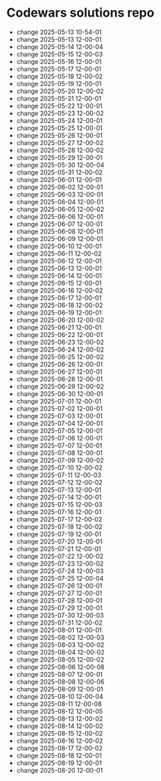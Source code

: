 # Codewars solutions repo
- change 2025-05-13 10-54-01
- change 2025-05-13 12-00-01
- change 2025-05-14 12-00-04
- change 2025-05-15 12-00-03
- change 2025-05-16 12-00-01
- change 2025-05-17 12-00-01
- change 2025-05-18 12-00-02
- change 2025-05-19 12-00-01
- change 2025-05-20 12-00-02
- change 2025-05-21 12-00-01
- change 2025-05-22 12-00-01
- change 2025-05-23 12-00-02
- change 2025-05-24 12-00-01
- change 2025-05-25 12-00-01
- change 2025-05-26 12-00-01
- change 2025-05-27 12-00-02
- change 2025-05-28 12-00-02
- change 2025-05-29 12-00-01
- change 2025-05-30 12-00-04
- change 2025-05-31 12-00-02
- change 2025-06-01 12-00-01
- change 2025-06-02 12-00-01
- change 2025-06-03 12-00-01
- change 2025-06-04 12-00-01
- change 2025-06-05 12-00-02
- change 2025-06-06 12-00-01
- change 2025-06-07 12-00-01
- change 2025-06-08 12-00-01
- change 2025-06-09 12-00-01
- change 2025-06-10 12-00-01
- change 2025-06-11 12-00-02
- change 2025-06-12 12-00-01
- change 2025-06-13 12-00-01
- change 2025-06-14 12-00-01
- change 2025-06-15 12-00-01
- change 2025-06-16 12-00-02
- change 2025-06-17 12-00-01
- change 2025-06-18 12-00-02
- change 2025-06-19 12-00-01
- change 2025-06-20 12-00-02
- change 2025-06-21 12-00-01
- change 2025-06-22 12-00-01
- change 2025-06-23 12-00-02
- change 2025-06-24 12-00-02
- change 2025-06-25 12-00-02
- change 2025-06-26 12-00-01
- change 2025-06-27 12-00-01
- change 2025-06-28 12-00-01
- change 2025-06-29 12-00-02
- change 2025-06-30 12-00-01
- change 2025-07-01 12-00-01
- change 2025-07-02 12-00-01
- change 2025-07-03 12-00-01
- change 2025-07-04 12-00-01
- change 2025-07-05 12-00-01
- change 2025-07-06 12-00-01
- change 2025-07-07 12-00-01
- change 2025-07-08 12-00-01
- change 2025-07-09 12-00-02
- change 2025-07-10 12-00-02
- change 2025-07-11 12-00-03
- change 2025-07-12 12-00-02
- change 2025-07-13 12-00-01
- change 2025-07-14 12-00-01
- change 2025-07-15 12-00-03
- change 2025-07-16 12-00-01
- change 2025-07-17 12-00-02
- change 2025-07-18 12-00-02
- change 2025-07-19 12-00-01
- change 2025-07-20 12-00-01
- change 2025-07-21 12-00-01
- change 2025-07-22 12-00-02
- change 2025-07-23 12-00-02
- change 2025-07-24 12-00-03
- change 2025-07-25 12-00-04
- change 2025-07-26 12-00-01
- change 2025-07-27 12-00-01
- change 2025-07-28 12-00-01
- change 2025-07-29 12-00-01
- change 2025-07-30 12-00-03
- change 2025-07-31 12-00-02
- change 2025-08-01 12-00-01
- change 2025-08-02 12-00-03
- change 2025-08-03 12-00-02
- change 2025-08-04 12-00-02
- change 2025-08-05 12-00-02
- change 2025-08-06 12-00-08
- change 2025-08-07 12-00-01
- change 2025-08-08 12-00-06
- change 2025-08-09 12-00-01
- change 2025-08-10 12-00-04
- change 2025-08-11 12-00-08
- change 2025-08-12 12-00-05
- change 2025-08-13 12-00-02
- change 2025-08-14 12-00-02
- change 2025-08-15 12-00-02
- change 2025-08-16 12-00-02
- change 2025-08-17 12-00-02
- change 2025-08-18 12-00-01
- change 2025-08-19 12-00-01
- change 2025-08-20 12-00-01
